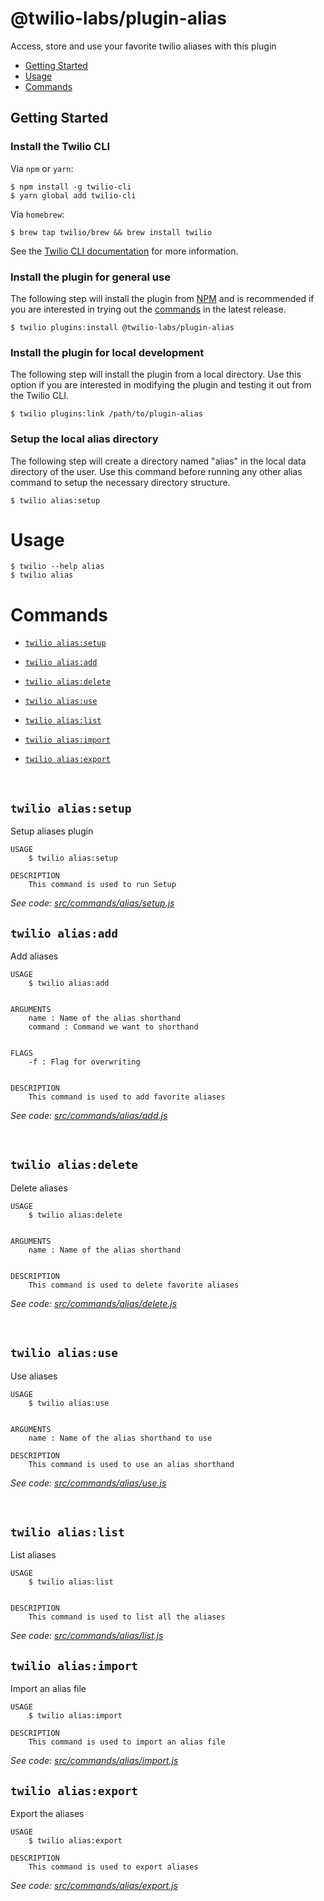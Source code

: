 # @twilio-labs/plugin-alias

Access, store and use your favorite twilio aliases with this plugin

<!-- toc -->

- [Getting Started](#getting-started)
- [Usage](#usage)
- [Commands](#commands)

<!-- tocstop -->

## Getting Started

### Install the Twilio CLI

Via `npm` or `yarn`:

```sh-session
$ npm install -g twilio-cli
$ yarn global add twilio-cli
```

Via `homebrew`:

```sh-session
$ brew tap twilio/brew && brew install twilio
```

See the [Twilio CLI documentation](https://www.twilio.com/docs/twilio-cli/quickstart) for more information.

### Install the plugin for general use

The following step will install the plugin from [NPM](https://www.npmjs.com/package/@twilio-labs/plugin-alias) and is recommended if you are interested in trying out the [commands](#commands) in the latest release.

```sh-session
$ twilio plugins:install @twilio-labs/plugin-alias
```

### Install the plugin for local development

The following step will install the plugin from a local directory. Use this option if you are interested in modifying the plugin and testing it out from the Twilio CLI.

```sh-session
$ twilio plugins:link /path/to/plugin-alias
```

### Setup the local alias directory
The following step will create a directory named "alias" in the local data directory of the user. Use this command before running any other alias command to setup the necessary directory structure.

```sh-session
$ twilio alias:setup
```

# Usage

```sh-session
$ twilio --help alias
$ twilio alias
```

# Commands

<!-- commands -->

- [`twilio alias:setup`](#twilio-aliasSetup)

- [`twilio alias:add`](#twilio-aliasAdd)

- [`twilio alias:delete`](#twilio-aliasDelete)

- [`twilio alias:use`](#twilio-aliasUse)

- [`twilio alias:list`](#twilio-aliasList)

- [`twilio alias:import`](#twilio-aliasImport)

- [`twilio alias:export`](#twilio-aliasExport)

  <br>
<!-- Setup Command -->

## `twilio alias:setup`

Setup aliases plugin

```
USAGE
	$ twilio alias:setup

DESCRIPTION
	This command is used to run Setup
```

_See code: [src/commands/alias/setup.js](https://github.com/Kavya-24/plugin-alias/tree/main/src/commands/alias/setup.js)_
<br>

<!-- Add Command -->

## `twilio alias:add`

Add aliases

```
USAGE
	$ twilio alias:add


ARGUMENTS
	name : Name of the alias shorthand
	command : Command we want to shorthand


FLAGS
	-f : Flag for overwriting


DESCRIPTION
	This command is used to add favorite aliases
```

_See code: [src/commands/alias/add.js](https://github.com/Kavya-24/plugin-alias/tree/main/src/commands/alias/add.js)_

  <br>

<!-- Delete Command -->

## `twilio alias:delete`

Delete aliases

```
USAGE
	$ twilio alias:delete


ARGUMENTS
	name : Name of the alias shorthand


DESCRIPTION
	This command is used to delete favorite aliases
```

_See code: [src/commands/alias/delete.js](https://gitshub.com/Kavya-24/plugin-alias/tree/main/src/commands/alias/delete.js)_

  <br>
  
<!-- Use Command -->
## `twilio alias:use`
Use aliases

```
USAGE
	$ twilio alias:use


ARGUMENTS
	name : Name of the alias shorthand to use

DESCRIPTION
	This command is used to use an alias shorthand
```

_See code: [src/commands/alias/use.js](https://github.com/Kavya-24/plugin-alias/tree/main/src/commands/alias/use.js)_

<br>

<!-- List Command -->

## `twilio alias:list`

List aliases

```
USAGE
	$ twilio alias:list


DESCRIPTION
	This command is used to list all the aliases
```

_See code: [src/commands/alias/list.js](https://github.com/Kavya-24/plugin-alias/tree/main/src/commands/alias/list.js)_

<!-- Import Command -->

## `twilio alias:import`

Import an alias file

```
USAGE
	$ twilio alias:import

DESCRIPTION
	This command is used to import an alias file
```

_See code: [src/commands/alias/import.js](https://github.com/Kavya-24/plugin-alias/tree/main/src/commands/alias/import.js)_
<br>

<!-- Export Command -->

## `twilio alias:export`

Export the aliases

```
USAGE
	$ twilio alias:export

DESCRIPTION
	This command is used to export aliases
```

_See code: [src/commands/alias/export.js](https://github.com/Kavya-24/plugin-alias/tree/main/src/commands/alias/export.js)_
<br>

<!-- commandsstop -->
